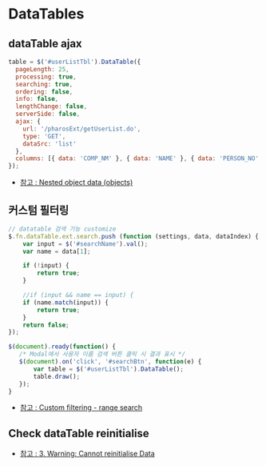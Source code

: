 # DataTables

## dataTable ajax

```javascript
table = $('#userListTbl').DataTable({
  pageLength: 25,
  processing: true,
  searching: true,
  ordering: false,
  info: false,
  lengthChange: false,
  serverSide: false,
  ajax: {
    url: '/pharosExt/getUserList.do',
    type: 'GET',
    dataSrc: 'list'
  },
  columns: [{ data: 'COMP_NM' }, { data: 'NAME' }, { data: 'PERSON_NO' }]
});
```

- [참고 : Nested object data (objects)](https://datatables.net/examples/ajax/deep.html)

## 커스텀 필터링

```javascript
// datatable 검색 기능 customize
$.fn.dataTable.ext.search.push (function (settings, data, dataIndex) {
    var input = $('#searchName').val();
    var name = data[1];

    if (!input) {
        return true;
    }

    //if (input && name == input) {
    if (name.match(input)) {
        return true;
    }
    return false;
});

$(document).ready(function() {
   /* Modal에서 사용자 이름 검색 버튼 클릭 시 결과 표시 */
   $(document).on('click', '#searchBtn', function(e) {
       var table = $('#userListTbl').DataTable();
       table.draw();
   });
}
```

- [참고 : Custom filtering - range search](https://datatables.net/examples/plug-ins/range_filtering.html)

## Check dataTable reinitialise

- [참고 : 3. Warning: Cannot reinitialise Data](https://datatables.net/manual/tech-notes/3#retrieve)
